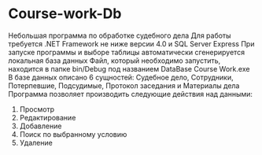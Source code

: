 # Course-work-Db
Небольшая программа по обработке судебного дела
Для работы требуется .NET Framework не ниже версии 4.0 и SQL Server Express
При запуске программы и выборе таблицы автоматически сгенерируется локальная база данных
Файл, который необходимо запустить, находится в папке bin/Debug под названием DataBase Course Work.exe
В базе данных описано 6 сущностей: Судебное дело, Сотрудники, Потерпевшие, Подсудимые, Протокол заседания и Материалы дела
Программа позволяет производить следующие действия над данными:
1) Просмотр 
2) Редактирование
3) Добавление
4) Поиск по выбранному условию
5) Удаление
